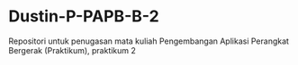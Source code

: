 # Dustin-P-PAPB-B-2
Repositori untuk penugasan mata kuliah Pengembangan Aplikasi Perangkat Bergerak (Praktikum), praktikum 2
